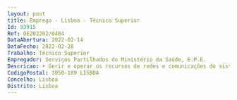 ```yaml
--- 
layout: post
title: Emprego - Lisboa - Técnico Superior
Id: 93915
Ref: OE202202/0404
DataAbertura: 2022-02-14
DataFecho: 2022-02-28
Trabalho: Técnico Superior
Empregador: Serviços Partilhados do Ministério da Saúde, E.P.E.
Descricao: • Gerir e operar os recursos de redes e comunicações do sistema de informação • Resolver incidentes e problemas para garantir os níveis de serviço • Monitorizar e melhorar o desempenho das redes • Contribuir para a definição das políticas, requisitos e desenho das redes • Utilizar ferramentas de gestão de redes para avaliar a disponibilidade e desempenho da rede • Manter o conhecimento dos requisitos legais e normativos relevantes relacionados com a segurança e privacidade de rede.
CodigoPostal: 1050-189 LISBOA
Concelho: Lisboa
Distrito: Lisboa
--- 
```

